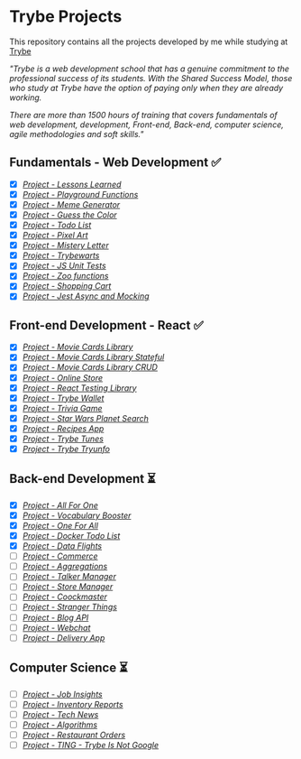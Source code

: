 # Trybe Projects

This repository contains all the projects developed by me while studying at [Trybe](https://www.betrybe.com/)

_"Trybe is a web development school that has a genuine commitment to the professional success of its students. With the Shared Success Model, those who study at Trybe have the option of paying only when they are already working._

_There are more than 1500 hours of training that covers fundamentals of web development, development, Front-end, Back-end, computer science, agile methodologies and soft skills."_


## Fundamentals - Web Development :white_check_mark:

- [x] _[Project - Lessons Learned](modulo-1/1-lessons-learned)_
- [x] _[Project - Playground Functions](modulo-1/2-playground-functions)_
- [x] _[Project - Meme Generator](modulo-1/3-meme-generator)_
- [x] _[Project - Guess the Color](modulo-1/4-guess-the-color)_
- [x] _[Project - Todo List](modulo-1/5-todo-list)_
- [x] _[Project - Pixel Art](modulo-1/6-pixel-art)_
- [x] _[Project - Mistery Letter](modulo-1/7-mistery-letter)_
- [x] _[Project - Trybewarts](modulo-1/8-trybewarts)_
- [x] _[Project - JS Unit Tests](modulo-1/9-js-unity-tests)_
- [x] _[Project - Zoo functions](modulo-1/10-zoo-functions)_
- [x] _[Project - Shopping Cart](modulo-1/11-shopping-cart)_
- [x] _[Project - Jest Async and Mocking](modulo-1/12-jest-async-mocking)_

## Front-end Development - React :white_check_mark:

- [x] _[Project - Movie Cards Library](modulo-2/1-movie-cards-library)_
- [x] _[Project - Movie Cards Library Stateful](modulo-2/2-movie-cards-library-stateful)_
- [x] _[Project - Movie Cards Library CRUD](modulo-2/3-movie-cards-library-crud)_
- [x] _[Project - Online Store](modulo-2/4-online-store)_
- [x] _[Project - React Testing Library](modulo-2/5-react-testing-library)_
- [x] _[Project - Trybe Wallet](modulo-2/6-trybe-wallet)_
- [x] _[Project - Trivia Game](modulo-2/7-trivia-react-redux)_
- [x] _[Project - Star Wars Planet Search](modulo-2/8-starwars-planet-search)_
- [x] _[Project - Recipes App](modulo-2/9-recipes-app)_
- [x] _[Project - Trybe Tunes](modulo-2/extra-trybetunes)_
- [x] _[Project - Trybe Tryunfo](modulo-2/extra-tryunfo)_

## Back-end Development :hourglass_flowing_sand:

- [x] _[Project - All For One](modulo-3/1-all-for-one)_
- [x] _[Project - Vocabulary Booster](modulo-3/2-vocabulary-booster)_
- [x] _[Project - One For All](modulo-3/3-one-for-all)_
- [x] _[Project - Docker Todo List](modulo-3/4-docker-todo-list)_
- [x] _[Project - Data Flights](modulo-3/5-mongodb-dataflights)_
- [ ] _[Project - Commerce]()_
- [ ] _[Project - Aggregations]()_
- [ ] _[Project - Talker Manager]()_
- [ ] _[Project - Store Manager]()_
- [ ] _[Project - Coockmaster]()_
- [ ] _[Project - Stranger Things]()_
- [ ] _[Project - Blog API]()_
- [ ] _[Project - Webchat]()_
- [ ] _[Project - Delivery App]()_

## Computer Science :hourglass_flowing_sand:

- [ ] _[Project - Job Insights]()_
- [ ] _[Project - Inventory Reports]()_
- [ ] _[Project - Tech News]()_
- [ ] _[Project - Algorithms]()_
- [ ] _[Project - Restaurant Orders]()_
- [ ] _[Project - TING - Trybe Is Not Google]()_
